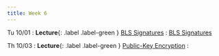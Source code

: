 ```yaml
---
title: Week 6
---
```


Tu 10/01
: **Lecture**{: .label .label-green } [BLS Signatures](/assets/lecture-notes/collection-F24.pdf)
    : [BLS Signatures](https://www.iacr.org/archive/asiacrypt2001/22480516.pdf)

Th 10/03
: **Lecture**{: .label .label-green } [Public-Key Encryption](/assets/lecture-notes/collection-F24.pdf)
    : 
